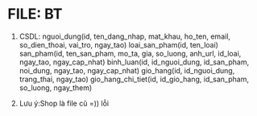 # FILE: BT 

1. CSDL:
nguoi_dung(id, ten_dang_nhap, mat_khau, ho_ten, email, so_dien_thoai, vai_tro, ngay_tao)
loai_san_pham(id, ten_loai)
san_pham(id, ten_san_pham, mo_ta, gia, so_luong, anh_url, id_loai, ngay_tao, ngay_cap_nhat)
binh_luan(id, id_nguoi_dung, id_san_pham, noi_dung, ngay_tao, ngay_cap_nhat)
gio_hang(id, id_nguoi_dung, trang_thai, ngay_tao)
gio_hang_chi_tiet(id, id_gio_hang, id_san_pham, so_luong, ngay_them)

2. Lưu ý:Shop là file cũ =)) lỗi 
